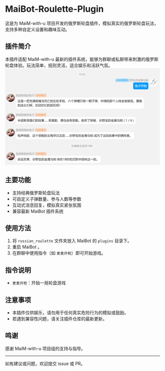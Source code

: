# MaiBot-Roulette-Plugin
这是为 MaiM-with-u 项目开发的俄罗斯轮盘插件，模拟真实的俄罗斯轮盘玩法，支持多种自定义设置和趣味互动。

## 插件简介
本插件适配 MaiM-with-u 最新的插件系统，能够为群聊或私聊带来刺激的俄罗斯轮盘体验。玩法简单，规则灵活，适合娱乐和活跃气氛。
![示例](depends-data/示例.png)

## 主要功能
- 支持经典俄罗斯轮盘玩法
- 可自定义子弹数量、参与人数等参数
- 互动式消息回复，模拟真实紧张氛围
- 兼容最新 MaiBot 插件系统

## 使用方法
1. 将 `russian_roulette` 文件夹放入 MaiBot 的 `plugins` 目录下。
2. 重启 MaiBot 。
3. 在群聊中使用指令（如 `麦麦开枪`）即可开始游戏。

## 指令说明
- `麦麦开枪`：开始一局轮盘游戏

## 注意事项
- 本插件仅供娱乐，请勿用于任何真实危险行为的模拟或鼓励。
- 若遇到兼容性问题，请关注插件仓库的最新更新。

## 鸣谢
感谢 MaiM-with-u 项目组的支持与指导。

---

如有建议或问题，欢迎提交 issue 或 PR。

